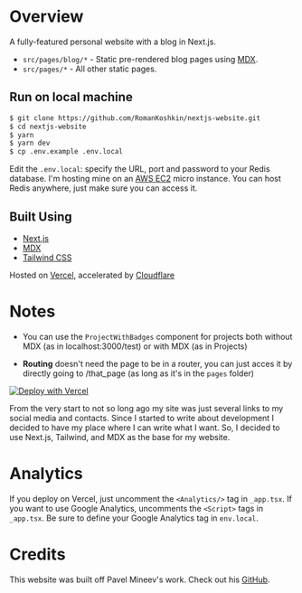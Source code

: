 # Overview

A fully-featured personal website with a blog in Next.js.

- `src/pages/blog/*` - Static pre-rendered blog pages using [MDX](https://github.com/mdx-js/mdx).
- `src/pages/*` - All other static pages.

## Run on local machine

```bash
$ git clone https://github.com/RomanKoshkin/nextjs-website.git
$ cd nextjs-website
$ yarn
$ yarn dev
$ cp .env.example .env.local
```

Edit the `.env.local`: specify the URL, port and password to your Redis database. I'm hosting mine on an [AWS EC2](https://aws.amazon.com/pm/ec2/?gclid=Cj0KCQjwztOwBhD7ARIsAPDKnkBNwCckd88iZw_ImrQtJ6NdJtz0urX3r8iVv5l8Y1pMtaZLswwbYYgaAjWBEALw_wcB&trk=8d7982dd-fe3b-4952-ae11-337e59d552aa&sc_channel=ps&ef_id=Cj0KCQjwztOwBhD7ARIsAPDKnkBNwCckd88iZw_ImrQtJ6NdJtz0urX3r8iVv5l8Y1pMtaZLswwbYYgaAjWBEALw_wcB:G:s&s_kwcid=AL!4422!3!530706572075!e!!g!!aws%20ec2!13705463409!124614255496) micro instance. You can host Redis anywhere, just make sure you can access it.

## Built Using

- [Next.js](https://nextjs.org/)
- [MDX](https://github.com/mdx-js/mdx)
- [Tailwind CSS](https://tailwindcss.com/)

Hosted on [Vercel](https://vercel.com), accelerated by [Cloudflare](https://cloundflare.com)


# Notes

- You can use the `ProjectWithBadges` component for projects both without MDX (as in localhost:3000/test) or with MDX (as in Projects)

- **Routing** doesn't need the page to be in a router, you can just acces it by directly going to /that_page (as long as it's in the `pages` folder)


[![Deploy with Vercel](https://vercel.com/button)](https://vercel.com/new/clone?repository-url=https%3A%2F%2Fgithub.com%2FRomanKoshkin%2Fnextjs-website%2F)

From the very start to not so long ago my site was just several links to my social media and contacts. Since I started to write about development I decided to have my place where I can write what I want. So, I decided to use Next.js, Tailwind, and MDX as the base for my website.

# Analytics

If you deploy on Vercel, just uncomment the `<Analytics/>` tag in `_app.tsx`. If you want to use Google Analytics, uncomments the `<Script>` tags in `_app.tsx`. Be sure to define your Google Analytics tag in `env.local`.

# Credits

This website was built off Pavel Mineev's work. Check out his [GitHub](https://github.com/akellbl4). 



